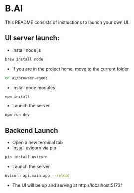 # B.AI

This README consists of instructions to launch your own UI.

## UI server launch:

- Install node js
```bash
brew install node
```
- If you are in the project home, move to the current folder
```bash
cd ui/browser-agent
```
- Install node modules 
```bash
npm install
```
- Launch the server
```bash
npm run dev
```

## Backend Launch

- Open a new terminal tab
- Install uvicorn via pip
```bash
pip install uvicorn
```
- Launch the server
```bash
uvicorn api.main:app --reload
```
- The UI will be up and serving at http://localhost:5173/